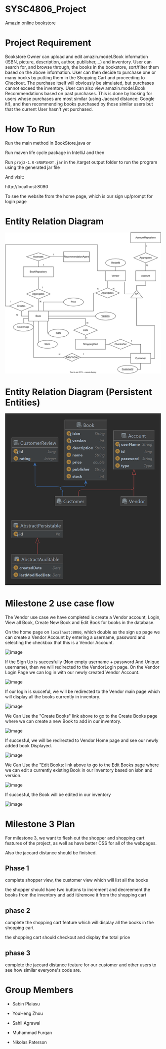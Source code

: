 # SYSC4806_Project
Amazin online bookstore

# Project Requirement

Bookstore Owner can upload and edit amazin.model.Book information (ISBN, picture, description, author, publisher,...) and inventory. 
User can search for, and browse through, the books in the bookstore, sort/filter them based on the above information. 
User can then decide to purchase one or many books by putting them in the Shopping Cart and proceeding to Checkout. 
The purchase itself will obviously be simulated, but purchases cannot exceed the inventory. 
User can also view amazin.model.Book Recommendations based on past purchases. 
This is done by looking for users whose purchases are most similar (using Jaccard distance: Google it!), and then recommending books purchased by those similar users but that the current User hasn't yet purchased.

# How To Run

Run the main method in BookStore.java or

Run maven life cycle package in IntelliJ and then

Run `proj2-1.0-SNAPSHOT.jar` in the /target output folder to run the program using the generated jar file

And visit:

http://localhost:8080

To see the website from the home page, which is our sign up/prompt for login page

# Entity Relation Diagram
<img src="./docs/er.drawio.svg">

# Entity Relation Diagram (Persistent Entities)

<img src="./docs/ER_Diagram_Milestone2.png">

# Milestone 2 use case flow

The Vendor use case we have completed is create a Vendor account, Login, View all Book, Create New Book and Edit Book for books in the database.

On the home page on `localhost:8080`, which double as the sign up page we can create a Vendor Account by entering a username, password and selecting the checkbox that this is a Vendor Account.

![image](https://user-images.githubusercontent.com/60205850/226985135-d6ce5290-4cd0-4366-ab97-77695a794686.png)

If the Sign Up is succesfully (Non empty username + password And Unique username), then we will redirected to the VendorLogin page.
On the Vendor Login Page we can log in with our newly created Vendor Account.

![image](https://user-images.githubusercontent.com/60205850/226985248-57f80d8b-066f-4dd3-9bda-607b662b6f66.png)

If our login is succeful, we will be redirected to the Vendor main page which will display all the books currently in inventory.

![image](https://user-images.githubusercontent.com/60205850/226985320-e6adc769-ee52-4d8f-a557-2c938f66c4cd.png)

We Can Use the "Create Books" link above to go to the Create Books page where we can create a new Book to add in our inventory.

![image](https://user-images.githubusercontent.com/91328394/226955189-d387958b-11bd-47f6-81a3-b0d821c8bed0.png)

If succesful, we will be redirected to Vendor Home page and see our newly added book Displayed.

![image](https://user-images.githubusercontent.com/91328394/226955450-3bf69e89-aa3f-4dc2-9ae4-f41cc96e3569.png)

We Can Use the "Edit Books: link above to go to the Edit Books page where we can edit a currently existing Book in our Inventory based on isbn and version.

![image](https://user-images.githubusercontent.com/91328394/226955994-9d409020-a6a1-4983-9676-3c39c82bf721.png)

If succesful, the Book will be edited in our inventory

![image](https://user-images.githubusercontent.com/91328394/226956180-33b5e201-7dc0-418f-92a5-00fbcdd180bd.png)

# Milestone 3 Plan

For milestone 3, we want to flesh out the shopper and shopping cart features of the project, as well as have better CSS for all of the webpages.

Also the jaccard distance should be finished.

## Phase 1

complete shopper view, the customer view which will list all the books

the shopper should have two buttons to increment and decreement the books from the inventory and add it/remove it from the shopping cart

## phase 2

complete the shopping cart feature which will display all the books in the shopping cart

the shopping cart should checkout and display the total price

## phase 3

complete the jaccard distance feature for our customer and other users to see how similar everyone's code are.

# Group Members

- Sabin Plaiasu

- YouHeng Zhou

- Sahil Agrawal

- Muhammad Furqan

- Nikolas Paterson
